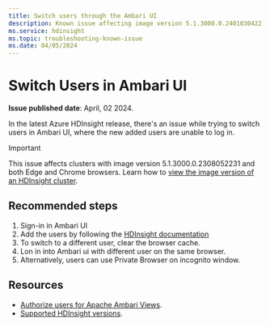 ```yaml
---
title: Switch users through the Ambari UI
description: Known issue affecting image version 5.1.3000.0.2401030422.
ms.service: hdinsight
ms.topic: troubleshooting-known-issue
ms.date: 04/05/2024
---
```


# Switch Users in Ambari UI

**Issue published date**: April, 02 2024.

In the latest Azure HDInsight release, there's an issue while trying to switch users in Ambari UI, where the new added users are unable to log in.

> [!IMPORTANT]  
> This issue affects clusters with image version 5.1.3000.0.2308052231 and both Edge and Chrome browsers. Learn how to [view the image version of an HDInsight cluster](./view-hindsight-cluster-image-version.md).

## Recommended steps

1. Sign-in in Ambari UI
2. Add the users by following the [HDInsight documentation](https://learn.microsoft.com/en-us/azure/hdinsight/hdinsight-authorize-users-to-ambari#add-users)
3. To switch to a different user, clear the browser cache.
4. Lon in into Ambari ui with different user on the same browser.
5. Alternatively, users can use Private Browser on incognito window.


## Resources

- [Authorize users for Apache Ambari Views](./hdinsight-authorize-users-to-ambari.md).
- [Supported HDInsight versions](./hdinsight-component-versioning#supported-hdinsight-versions.md).
